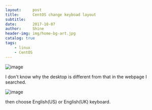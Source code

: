 ```yaml
---
layout:     post
title:      CentOS change keyboad layout 
subtitle:   
date:       2017-10-07
author:     Shine
header-img: img/home-bg-art.jpg
catalog: true
tags:
    - linux
    - CentOS
---
```



![image](https://github.com/ShineMelody/shineMelody.github.io/blob/master/img/cent0S-keyboad1.png?raw=true)

I don't know why the desktop is different from that in the webpage I searched.

![image](https://github.com/ShineMelody/shineMelody.github.io/blob/master/img/centOS-keybord2.png?raw=true)

then choose English(US) or English(UK) keyboard.


